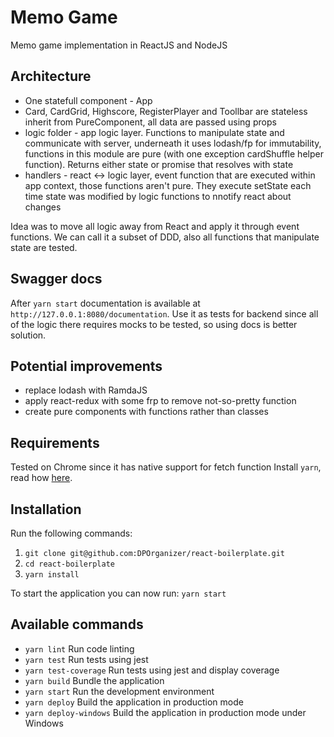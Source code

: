 # Memo Game

Memo game implementation in ReactJS and NodeJS

## Architecture
- One statefull component - App
- Card, CardGrid, Highscore, RegisterPlayer and Toollbar are stateless inherit from PureComponent, all data are passed using props
- logic folder - app logic layer. Functions to manipulate state and communicate with server, underneath it uses lodash/fp for immutability, functions in this module are pure (with one exception cardShuffle helper function). Returns either state or promise that resolves with state
- handlers - react <-> logic layer, event function that are executed within app context, those functions aren't pure. They execute setState each time state was modified by logic functions to nnotify react about changes

Idea was to move all logic away from React and apply it through event functions. We can call it a subset of DDD, also all functions that manipulate state are tested.

## Swagger docs
After `yarn start` documentation is available at `http://127.0.0.1:8080/documentation`. Use it as tests for backend since all of the logic there requires mocks to be tested, so using docs is better solution.

## Potential improvements

- replace lodash with RamdaJS
- apply react-redux with some frp to remove not-so-pretty function
- create pure components with functions rather than classes

## Requirements

Tested on Chrome since it has native support for fetch function
Install `yarn`, read how [here](https://yarnpkg.com/en/docs/install).

## Installation

Run the following commands:

1. `git clone git@github.com:DPOrganizer/react-boilerplate.git`
2. `cd react-boilerplate`
3. `yarn install`

To start the application you can now run: `yarn start`

## Available commands

- `yarn lint` Run code linting
- `yarn test` Run tests using jest
- `yarn test-coverage` Run tests using jest and display coverage
- `yarn build` Bundle the application
- `yarn start` Run the development environment
- `yarn deploy` Build the application in production mode
- `yarn deploy-windows` Build the application in production mode under Windows


